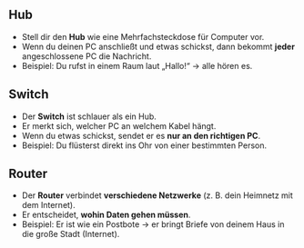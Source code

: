 ## Hub
- Stell dir den **Hub** wie eine Mehrfachsteckdose für Computer vor.  
- Wenn du deinen PC anschließt und etwas schickst, dann bekommt **jeder** angeschlossene PC die Nachricht.  
- Beispiel: Du rufst in einem Raum laut „Hallo!“ → alle hören es.  

## Switch
- Der **Switch** ist schlauer als ein Hub.  
- Er merkt sich, welcher PC an welchem Kabel hängt.  
- Wenn du etwas schickst, sendet er es **nur an den richtigen PC**.  
- Beispiel: Du flüsterst direkt ins Ohr von einer bestimmten Person.  

## Router
- Der **Router** verbindet **verschiedene Netzwerke** (z. B. dein Heimnetz mit dem Internet).  
- Er entscheidet, **wohin Daten gehen müssen**.  
- Beispiel: Er ist wie ein Postbote → er bringt Briefe von deinem Haus in die große Stadt (Internet).  
